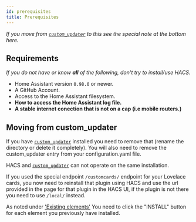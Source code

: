 ```yaml
---
id: prerequisites
title: Prerequisites
---
```


*If you move from [`custom_updater`](https://github.com/custom-components/custom_updater) to this see the special note at the bottom here.*

## Requirements

_If you do not have or know **all** of the following, don't try to install/use HACS._

- Home Assistant version `0.98.0` or newer.
- A GitHub Account.
- Access to the Home Assistant filesystem.
- **How to access the Home Assistant log file.**
- **A stable internet conection that is not on a cap (i.e mobile routers.)**


## Moving from custom_updater

If you have [`custom_updater`](https://github.com/custom-components/custom_updater) installed you need to remove that (rename the directory or delete it completely). You will also need to remove the custom_updater entry from your configuration.yaml file.

HACS and [`custom_updater`](https://github.com/custom-components/custom_updater) can not operate on the same installation.

If you used the special endpoint `/customcards/` endpoint for your Lovelace cards, you now need to reinstall that plugin using HACS and use the url provided in the page for that plugin in the HACS UI, if the plugin is not there you need to use `/local/` instead.

As noted under ['Existing elements'](basic/existing_elements.md) You need to click the "INSTALL" button for each element you previously have installed.
